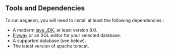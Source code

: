 ## Tools and Dependencies

To run aegaeon, you will need to install at least the following dependencies :

- A moderm [java JDK](https://www.oracle.com/technetwork/java/javase/downloads/index.html), at least version 8.0.
- [Flyway](https://flywaydb.org/) or an SQL editor for your selected database.
- A supported database (see below).
- The latest version of apache tomcat.